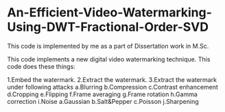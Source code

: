 # An-Efficient-Video-Watermarking-Using-DWT-Fractional-Order-SVD

This code is implemented by me as a part of Dissertation work in M.Sc.

This code implements a new digital video watermarking technique.
This code does these things:

1.Embed the watermark.
2.Extract the watermark.
3.Extract the watermark under following attacks
  a.Blurring
  b.Compression
  c.Contrast enhancement
  d.Cropping
  e.Flipping
  f.Frame averaging
  g.Frame rotation
  h.Gamma correction
  i.Noise
    a.Gaussian
    b.Salt&Pepper
    c.Poisson
  j.Sharpening
